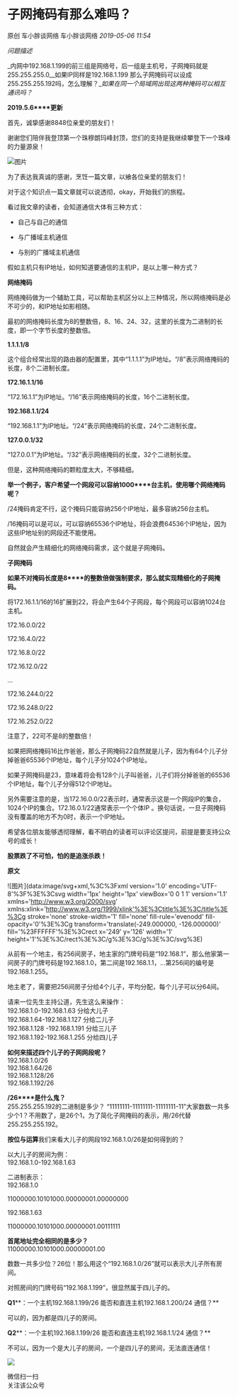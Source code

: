# 子网掩码有那么难吗？

原创 车小胖谈网络 车小胖谈网络 _2019-05-06 11:54_

_问题描述_

_内网中192.168.1.199的前三组是网络号，后一组是主机号，子网掩码就是255.255.255.0__如果IP同样是192.168.1.199 那么子网掩码可以设成255.255.255.192吗，怎么理解？__如果在同一个局域网出现这两种掩码可以相互通讯吗？_

**2019.5.6****更新**

首先，诚挚感谢8848位亲爱的朋友们！

谢谢您们陪伴我登顶第一个珠穆朗玛峰封顶，您们的支持是我继续攀登下一个珠峰的力量源泉！

![图片](media/图片-3.jpg)

  

为了表达我真诚的感谢，烹饪一篇文章，以飨各位亲爱的朋友们！  

对于这个知识点一篇文章就可以说透彻，okay，开始我们的旅程。

看过我文章的读者，会知道通信大体有三种方式：

-   自己与自己的通信
    
-   与广播域主机通信
    
-   与别的广播域主机通信
    

假如主机只有IP地址，如何知道要通信的主机IP，是以上哪一种方式？

**网络掩码**

网络掩码做为一个辅助工具，可以帮助主机区分以上三种情况，所以网络掩码是必不可少的，和IP地址如影相随。

最初的网络掩码长度为8的整数倍，8、16、24、32，这里的长度为二进制的长度，即一个字节长度的整数倍。

**1.1.1.1/8**

这个组合经常出现的路由器的配置里，其中“1.1.1.1”为IP地址。“/8”表示网络掩码的长度，8个二进制长度。

**172.16.1.1/16**

“172.16.1.1”为IP地址。“/16”表示网络掩码的长度，16个二进制长度。

**192.168.1.1/24**

“192.168.1.1”为IP地址。“/24”表示网络掩码的长度，24个二进制长度。

**127.0.0.1/32**

“127.0.0.1”为IP地址。“/32”表示网络掩码的长度，32个二进制长度。

但是，这种网络掩码的颗粒度太大，不够精细。

**举一个例子，客户希望一个网段可以容纳1000****台主机，使用哪个网络掩码呢？**

/24掩码肯定不行，这个掩码只能容纳256个IP地址，最多容纳256台主机。

/16掩码可以是可以，可以容纳65536个IP地址，将会浪费64536个IP地址，因为这些IP地址别的网段还不能使用。

自然就会产生精细化的网络掩码需求，这个就是子网掩码。

**子网掩码**

**如果不对掩码长度是8****的整数倍做强制要求，那么就实现精细化的子网掩码。**

将172.16.1.1/16的16扩展到22，将会产生64个子网段，每个网段可以容纳1024台主机。

172.16.0.0/22

172.16.4.0/22

172.16.8.0/22

172.16.12.0/22

…

172.16.244.0/22

172.16.248.0/22

172.16.252.0/22

注意了，22可不是8的整数倍！

如果把网络掩码16比作爸爸，那么子网掩码22自然就是儿子，因为有64个儿子分掉爸爸65536个IP地址，每个儿子分1024个IP地址。

如果子网掩码是23，意味着将会有128个儿子叫爸爸，儿子们将分掉爸爸的65536个IP地址，每个儿子分得512个IP地址。

另外需要注意的是，当172.16.0.0/22表示时，通常表示这是一个网段IP的集合，1024个IP的集合。172.16.0.1/22通常表示一个个体IP 。换句话说，一旦子网掩码没有覆盖的地方不为0时，表示一个IP地址。

希望各位朋友能够透彻理解，看不明白的读者可以评论区提问，前提是要支持公众号的成长！

**股票跌了不可怕，怕的是追涨杀跌！**

**原文**

![图片](data:image/svg+xml,%3C%3Fxml version='1.0' encoding='UTF-8'%3F%3E%3Csvg width='1px' height='1px' viewBox='0 0 1 1' version='1.1' xmlns='http://www.w3.org/2000/svg' xmlns:xlink='http://www.w3.org/1999/xlink'%3E%3Ctitle%3E%3C/title%3E%3Cg stroke='none' stroke-width='1' fill='none' fill-rule='evenodd' fill-opacity='0'%3E%3Cg transform='translate(-249.000000, -126.000000)' fill='%23FFFFFF'%3E%3Crect x='249' y='126' width='1' height='1'%3E%3C/rect%3E%3C/g%3E%3C/g%3E%3C/svg%3E)

从前有一个地主，有256间房子，地主家的门牌号码是“192.168.1”，那么他家第一间房子的门牌号码是192.168.1.0，第二间是192.168.1.1，…第256间的编号是192.168.1.255。

地主老了，需要把256间房子分给4个儿子，平均分配，每个儿子可以分64间。

请来一位先生主持公道，先生这么来操作：  
192.168.1.0-192.168.1.63 分给大儿子  
192.168.1.64-192.168.1.127 分给二儿子  
192.168.1.128 -192.168.1.191 分给三儿子  
192.168.1.192-192.168.1.255 分给四儿子

**如何来描述四个儿子的子网网段呢？**  
192.168.1.0/26  
192.168.1.64/26  
192.168.1.128/26  
192.168.1.192/26

**/26****是什么鬼？**  
255.255.255.192的二进制是多少？ “11111111-11111111-11111111-11”大家数数一共多少个1？不用数了，是26个1，为了简化子网掩码的表示，用/26代替255.255.255.192。

**按位与运算**我们来看大儿子的网段192.168.1.0/26是如何得到的？

以大儿子的房间为例：  
192.168.1.0-192.168.1.63

二进制表示：  
192.168.1.0

11000000.10101000.00000001.00000000

192.168.1.63

11000000.10101000.00000001.00111111

**首尾地址完全相同的是多少？**  
11000000.10101000.00000001.00

数数一共多少位？26位！那么用这个“192.168.1.0/26”就可以表示大儿子所有房间。

对照房间的门牌号码“192.168.1.199”，很显然属于四儿子的。

**Q1****：一个主机192.168.1.199/26 能否和直连主机192.168.1.200/24 通信？**

可以的，因为都是四儿子的房间。

**Q2****：一个主机192.168.1.199/26 能否和直连主机192.168.1.1/24 通信？** 

不可以，因为一个是大儿子的房间，一个是四儿子的房间，无法直连通信！

![](media/qrcode-2.bmp)

微信扫一扫  
关注该公众号